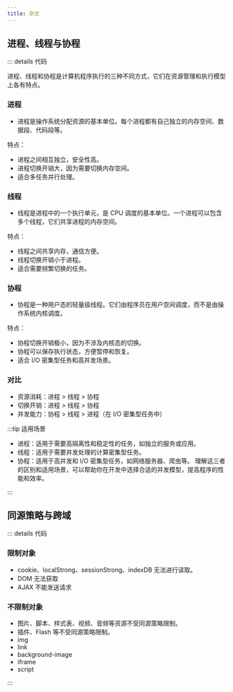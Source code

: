 ```yaml
---
title: 杂文
---
```


## 进程、线程与协程

::: details 代码

进程、线程和协程是计算机程序执行的三种不同方式，它们在资源管理和执行模型上各有特点。

### 进程

- 进程是操作系统分配资源的基本单位。每个进程都有自己独立的内存空间、数据段、代码段等。

特点：

- 进程之间相互独立，安全性高。
- 进程切换开销大，因为需要切换内存空间。
- 适合多任务并行处理。

### 线程

- 线程是进程中的一个执行单元，是 CPU 调度的基本单位。一个进程可以包含多个线程，它们共享进程的内存空间。

特点：

- 线程之间共享内存，通信方便。
- 线程切换开销小于进程。
- 适合需要频繁切换的任务。

### 协程

- 协程是一种用户态的轻量级线程。它们由程序员在用户空间调度，而不是由操作系统内核调度。

特点：

- 协程切换开销极小，因为不涉及内核态的切换。
- 协程可以保存执行状态，方便暂停和恢复。
- 适合 I/O 密集型任务和高并发场景。

### 对比

- 资源消耗：进程 > 线程 > 协程
- 切换开销：进程 > 线程 > 协程
- 并发能力：协程 > 线程 > 进程（在 I/O 密集型任务中）

:::tip 适用场景

- 进程：适用于需要高隔离性和稳定性的任务，如独立的服务或应用。
- 线程：适用于需要并发处理的计算密集型任务。
- 协程：适用于高并发和 I/O 密集型任务，如网络服务器、爬虫等。
理解这三者的区别和适用场景，可以帮助你在开发中选择合适的并发模型，提高程序的性能和效率。

:::

## 同源策略与跨域

::: details 代码

### 限制对象

- cookie、localStrong、sessionStrong、indexDB 无法进行读取。
- DOM 无法获取
- AJAX 不能发送请求

### 不限制对象

- 图片、脚本、样式表、视频、音频等资源不受同源策略限制。
- 插件、Flash 等不受同源策略限制。
- img
- link
- background-image
- iframe
- script

:::
